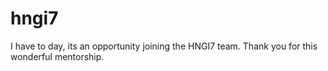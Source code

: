 # hngi7

I have to day, its an opportunity joining the HNGI7 team. Thank you for this wonderful mentorship.
